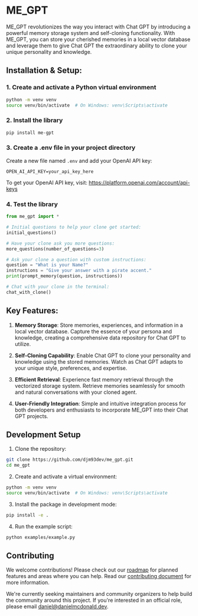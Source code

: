 # ME_GPT

ME_GPT revolutionizes the way you interact with Chat GPT by introducing a powerful memory storage system and self-cloning functionality. With ME_GPT, you can store your cherished memories in a local vector database and leverage them to give Chat GPT the extraordinary ability to clone your unique personality and knowledge.

## Installation & Setup:

### 1. Create and activate a Python virtual environment
```bash
python -m venv venv
source venv/bin/activate  # On Windows: venv\Scripts\activate
```

### 2. Install the library
```bash
pip install me-gpt
```

### 3. Create a .env file in your project directory
Create a new file named `.env` and add your OpenAI API key:
```
OPEN_AI_API_KEY=your_api_key_here
```

To get your OpenAI API key, visit: https://platform.openai.com/account/api-keys

### 4. Test the library
```python
from me_gpt import *

# Initial questions to help your clone get started:
initial_questions()

# Have your clone ask you more questions:
more_questions(number_of_questions=3)

# Ask your clone a question with custom instructions:
question = "What is your Name?"
instructions = "Give your answer with a pirate accent."
print(prompt_memory(question, instructions))

# Chat with your clone in the terminal:
chat_with_clone()
```

## Key Features:

1. **Memory Storage**: Store memories, experiences, and information in a local vector database. Capture the essence of your persona and knowledge, creating a comprehensive data repository for Chat GPT to utilize.

2. **Self-Cloning Capability**: Enable Chat GPT to clone your personality and knowledge using the stored memories. Watch as Chat GPT adapts to your unique style, preferences, and expertise.

3. **Efficient Retrieval**: Experience fast memory retrieval through the vectorized storage system. Retrieve memories seamlessly for smooth and natural conversations with your cloned agent.

4. **User-Friendly Integration**: Simple and intuitive integration process for both developers and enthusiasts to incorporate ME_GPT into their Chat GPT projects.

## Development Setup

1. Clone the repository:
```bash
git clone https://github.com/djm93dev/me_gpt.git
cd me_gpt
```

2. Create and activate a virtual environment:
```bash
python -m venv venv
source venv/bin/activate  # On Windows: venv\Scripts\activate
```

3. Install the package in development mode:
```bash
pip install -e .
```

4. Run the example script:
```bash
python examples/example.py
```

## Contributing

We welcome contributions! Please check out our [roadmap](https://github.com/djm93dev/me_gpt/blob/main/ROADMAP.md) for planned features and areas where you can help. Read our [contributing document](https://github.com/djm93dev/me_gpt/blob/main/.github/CONTRIBUTING.md) for more information.

We're currently seeking maintainers and community organizers to help build the community around this project. If you're interested in an official role, please email daniel@danielmcdonald.dev.